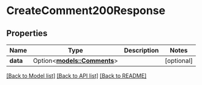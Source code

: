 # CreateComment200Response

## Properties

Name | Type | Description | Notes
------------ | ------------- | ------------- | -------------
**data** | Option<[**models::Comments**](Comments.md)> |  | [optional]

[[Back to Model list]](../README.md#documentation-for-models) [[Back to API list]](../README.md#documentation-for-api-endpoints) [[Back to README]](../README.md)


